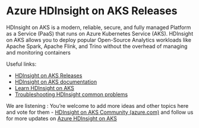 # Azure HDInsight on AKS Releases

HDInsight on AKS is a modern, reliable, secure, and fully managed Platform as a Service (PaaS) that runs on Azure Kubernetes Service (AKS). HDInsight on AKS allows you to deploy popular Open-Source Analytics workloads like Apache Spark, Apache Flink, and Trino without the overhead of managing and monitoring containers

Useful links:
- [HDInsight on AKS Releases](https://github.com/Azure/HDInsight-on-aks/releases)
- [HDInsight on AKS documentation](https://docs.microsoft.com/azure/hdinsight-aks/)
- [Learn HDInsight on AKS](https://docs.microsoft.com/en-us/learn/paths/build-oss-analytical-solutions-az-hdinsight/)
- [Troubleshooting HDInsight common problems](https://github.com/hdinsight/hdinsight.github.io)


We are listening : You’re welcome to add more ideas and other topics here and vote for them - [HDInsight on AKS Community (azure.com)](https://feedback.azure.com/d365community/search/?q=HDInsight) and follow us for more updates on [Azure HDInsight on AKS](https://www.linkedin.com/groups/14313521/) 
